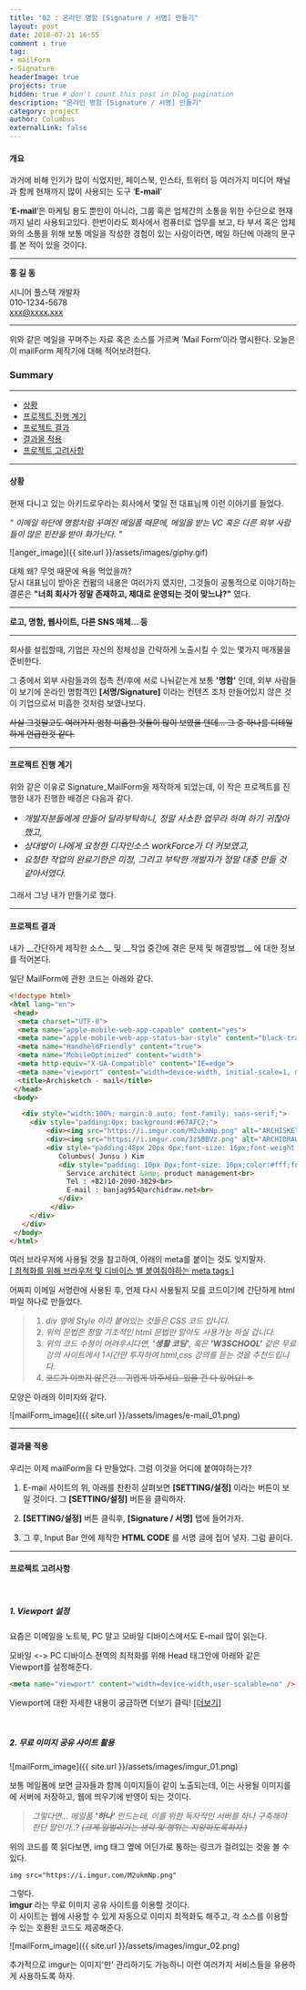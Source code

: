```yaml
---
title: "02 : 온라인 명함 [Signature / 서명] 만들기"
layout: post
date: 2018-07-21 16:55
comment : true
tag:
- mailForm
- Signature
headerImage: true
projects: true
hidden: true # don't count this post in blog pagination
description: "온라인 명함 [Signature / 서명] 만들기"
category: project
author: Columbus
externalLink: false
---
```


#### 개요

과거에 비해 인기가 많이 식었지만,
페이스북, 인스타, 트위터 등 여러가지 미디어 채널과 함께 현재까지 많이 사용되는 도구 ‘__E-mail__’

‘__E-mail__’은 마케팅 용도 뿐만이 아니라, 그룹 혹은 업체간의 소통을 위한 수단으로 현재까지 널리 사용되고있다.
한번이라도 회사에서 컴퓨터로 업무를 보고, 타 부서 혹은 업체와의 소통을 위해 보통 메일을 작성한 경험이 있는 사람이라면, 메일 하단에 아래의 문구를 본 적이 있을 것이다.

---
__홍 길 동__ <br />

시니어 풀스택 개발자<br />
010-1234-5678<br />
xxx@xxxx.xxx<br />

---

위와 같은 메일을 꾸며주는 자료 혹은 소스를 가르켜 ‘Mail Form’이라 명시한다.
오늘은 이 mailForm 제작기에 대해 적어보려한다.


### Summary
---

* [상황](#Why)
* [프로젝트 진행 계기](#Situation)
* [프로젝트 결과](#Project)
* [결과물 적용](#Upload)
* [프로젝트 고려사항](#List)

---

<div id="Why">
<h4>상황</h4>
</div>

현재 다니고 있는 아키드로우라는 회사에서 몇일 전 대표님께 이런 이야기를 들었다.
<br />

_“ 이메일 하단에 명함처럼 꾸며진 메일폼 때문에, 메일을 받는 VC 혹은 다른 외부 사람들이 많은 핀잔을 받아 화가난다. "_
<br />

![anger_image]({{ site.url }}/assets/images/giphy.gif)

대체 왜? 무엇 때문에 욕을 먹었을까?<br />
당시 대표님이 받아온 컨펌의 내용은 여러가지 였지만, 그것들이 공통적으로 이야기하는 결론은 __"너희 회사가 정말 존재하고, 제대로 운영되는 것이 맞느냐?"__ 였다.

---

__로고, 명함, 웹사이트, 다른 SNS 매체... 등__

---
회사를 설립할때, 기업은 자신의 정체성을 간략하게 노출시킬 수 있는 몇가지 매개물을 준비한다.

그 중에서 외부 사람들과의 접촉 전/후에 서로 나눠같는게 보통 __'명함'__ 인데, 외부 사람들이 보기에 온라인 명함격인 __[서명/Signature]__ 이라는 컨텐츠 조차 만들어있지 않은 것이 기업으로서 미흡한 것처럼 보였나보다.

~~사실 그것말고도 여러가지 엄청 미흡한 것들이 많이 보였을 텐데... 그 중 하나를 디테일하게 언급한것 같다.~~

---

<div id="Situation">
<h4>프로젝트 진행 계기</h4>
</div>

위와 같은 이유로 Signature_MailForm을 제작하게 되었는데, 이 작은 프로젝트를 진행한 내가 진행한 배경은 다음과 같다.

<div style=" font-size:15px; font-style: italic; line-height : 24px; ">

- 개발자분들에게 만들어 달라부탁하니, 정말 사소한 업무라 하며 하기 귀찮아했고, <br />
- 상대방이 나에게 요청한 디자인소스 workForce가 더 커보였고, <br />
- 요청한 작업의 완료기한은 미정, 그리고 부탁한 개발자가 정말 대충 만들 것 같아서였다. <br />

</div>

그래서 그냥 내가 만들기로 했다.

---

<div id="Project">
<h4>프로젝트 결과</h4>
</div>
내가 __간단하게 제작한 소스__ 및 __작업 중간에 겪은 문제 및 해결방법__ 에 대한 정보를 적어본다.

일단 MailForm에 관한 코드는 아래와 같다.

~~~html
<!doctype html>
<html lang="en">
 <head>
  <meta charset="UTF-8">
  <meta name="apple-mobile-web-app-capable" content="yes">
  <meta name="apple-mobile-web-app-status-bar-style" content="black-translucent">
  <meta name="HandheldFriendly" content="true">
  <meta name="MobileOptimized" content="width">
  <meta http-equiv="X-UA-Compatible" content="IE=edge">
  <meta name="viewport" content="width=device-width, initial-scale=1, maximum-scale=1, user-scalable=no">
  <title>Archisketch - mail</title>
 </head>
 <body>

   <div style="width:100%; margin:0 auto; font-family: sans-serif;">
     <div style="padding:0px; background:#67AFC2;">
         <div><img src="https://i.imgur.com/M2ukmNp.png" alt="ARCHISKETCH_LOGO" title="source: imgur.com" style="float:right; padding: 54px 20px 0px 0px; display:block; width:140px;"></div>
         <div><img src="https://i.imgur.com/3z5BBVz.png" alt="ARCHIDRAW_LOGO" title="source: imgur.com" style="float:left;padding: 20px 0px 0px 20px;display:block;width:140px;"></div>
         <div style="padding:48px 20px 0px;font-size: 16px;font-weight:bold;color:#fff;line-height: 32px;">
            ​Columbus( Junsu ) Kim
            <div style="padding: 10px 0px;font-size: 10px;color:#fff;font-weight:lighter;line-height:140%;">
              Service architect &amp; product management<br>
              Tel : +82)10-2090-3029<br>
              E-mail : banjag954@archidraw.net​​​​<br>
            </div>
          </div>
     </div>
   </div>
 </body>
</html>
~~~

여러 브라우저에 사용될 것을 참고하여, 아래의 meta를 붙이는 것도 잊지말자.<br>
[[ 최적화를 위해 브라우저 및 디바이스 별 붙여줘야하는 meta tags ]](https://speckyboy.com/creating-a-mobile-web-application-with-meta-tags/)

어짜피 이메일 서명란에 사용된 후, 언제 다시 사용될지 모를 코드이기에 간단하게 html 파일 하나로 만들었다.

> 1. _div 옆에 Style 이라 붙어있는 것들은 CSS 코드 입니다._
> 2. _위의 문법은 정말 기초적인 html 문법만 알아도 사용가능 하실 겁니다._
> 3. _위의 코드 수정이 어려우시다면, __'생활 코딩'__, 혹은 __'W3SCHOOL'__ 같은 무료 강의 사이트에서 1시간만 투자하여 html,css 강의를 듣는 것을 추천드립니다._
> 4. ~~코드가 이쁘지 않은건... 귀엽게 봐주세요. 있을 건 다 있어요! ㅎ~~

모양은 아래의 이미지와 같다.

![mailForm_image]({{ site.url }}/assets/images/e-mail_01.png)

---
<div id="Upload">
<h4>결과물 적용</h4>
</div>

우리는 이제 mailForm을 다 만들었다.
그럼 이것을 어디에 붙여야하는가?

1. E-mail 사이트의 위, 아래를 찬찬히 살펴보면 __[SETTING/설정]__ 이라는 버튼이 보일 것이다. 그 __[SETTING/설정]__ 버튼을 클릭하자.

2. __[SETTING/설정]__ 버튼 클릭후, __[Signature / 서명]__ 탭에 들어가자.

3. 그 후, Input Bar 안에 제작한 __HTML CODE__ 를 서명 글에 집어 넣자. 그럼 끝이다.

---
<div id="List">
<h4>프로젝트 고려사항</h4>
</div>

<br />

##### 1. Viewport 설정

요즘은 이메일을 노트북, PC 말고 모바일 디바이스에서도 E-mail 많이 읽는다.

모바일 <-> PC 디바이스 전역의 최적화를 위해 Head 태그안에 아래와 같은 Viewport를 설정해준다.

~~~html
<meta name="viewport" content="width=device-width,user-scalable=no" />
~~~

Viewport에 대한 자세한 내용이 궁금하면 더보기 클릭! [[더보기]](https://developer.mozilla.org/ko/docs/Mozilla/Mobile/Viewport_meta_tag)

<br />

##### 2. 무료 이미지 공유 사이트 활용

![mailForm_image]({{ site.url }}/assets/images/imgur_01.png)

보통 메일폼에 보면 글자들과 함께 이미지들이 같이 노출되는데, 이는 사용될 이미지를에 서버에 저장하고, 웹에 띄우기에 반영이 되는 것이다.

> _그렇다면... 메일폼 __'하나'__ 만드는데, 이를 위한 독자적인 서버를 하나 구축해야 한단 말인가..? ~~(크게 일벌리기는 생각 및 행위는 지양하도록하자.)~~_

위의 코드를 쭉 읽다보면, img 태그 옆에 어딘가로 통하는 링크가 걸려있는 것을 볼 수 있다.

~~~
img src="https://i.imgur.com/M2ukmNp.png"
~~~


그렇다. <br />
__imgur__ 라는 무료 이미지 공유 사이트를 이용할 것이다.<br />
이 사이트는 웹에 사용할 수 있게 자동으로 이미지 최적화도 해주고, 각 소스를 이용할 수 있는 호환된 코드도 제공해준다.

![mailForm_image]({{ site.url }}/assets/images/imgur_02.png)

추가적으로 imgur는 이미지'만' 관리하기도 가능하니 이런 여러가지 서비스들을 유용하게 사용하도록 하자.
